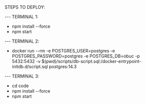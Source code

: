 STEPS TO DEPLOY:

--- TERMINAL 1:

- npm install --force
- npm start

--- TERMINAL 2:

- docker run --rm -e POSTGRES_USER=postgres -e POSTGRES_PASSWORD=postgres -e POSTGRES_DB=obuc -p 5432:5432 -v $(pwd)/scripts/db-script.sql:/docker-entrypoint-initdb.d/script.sql postgres:14.3

--- TERMINAL 3:

- cd code
- npm install --force
- npm start